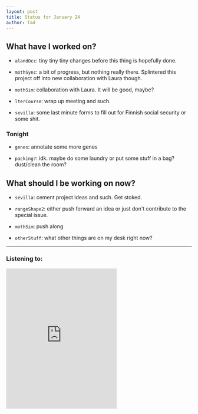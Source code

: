 ```yaml
---
layout: post 
title: Status for January 24 
author: Tad
---
```


## What have I worked on?

* `alandOcc`: tiny tiny tiny changes before this thing is hopefully done.

* `mothSync`: a bit of progress, but nothing really there. Splintered this project off into new collaboration with Laura though.

* `mothSim`: collaboration with Laura. It will be good, maybe?

* `lterCourse`: wrap up meeting and such. 

* `sevilla`: some last minute forms to fill out for Finnish social security or some shit.




### Tonight

* `genes`: annotate some more genes

* `packing?`: idk. maybe do some laundry or put some stuff in a bag? dust/clean the room?






## What should I be working on now?

* `sevilla`: cement project ideas and such. Get stoked.

* `rangeShape2`: either push forward an idea or just don't contribute to the special issue. 

* `mothSim`: push along

* `otherStuff`: what other things are on my desk right now?





--- 

### Listening to:

<iframe src="https://open.spotify.com/embed/track/3mCu7ZCy4Rifod1iUmcylp" width="300" height="380" frameborder="0" allowtransparency="true" allow="encrypted-media"></iframe>

<i class='fa fa-code' style='color:pink'></i>

